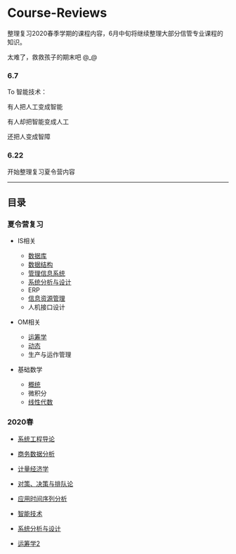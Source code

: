 # Course-Reviews

整理复习2020春季学期的课程内容，6月中旬将继续整理大部分信管专业课程的知识。

太难了，救救孩子的期末吧 @_@

### 6.7

To 智能技术：

有人把人工变成智能

有人却把智能变成人工

还把人变成智障

### 6.22

开始整理复习夏令营内容

---

## 目录

### 夏令营复习

- IS相关
    - [数据库](2020-summer/Database.md)
    - [数据结构](2020-summer/DSA.md)
    - [管理信息系统](2020-summer/MIS.md)
    - [系统分析与设计](2020-spring/SAD.md)
    - ERP
    - [信息资源管理](2020-summer/IS/IRM.md)
    - 人机接口设计

- OM相关
    - [运筹学](2020-summer/OM/OR.md)
    - [动态](2020-summer/OM/Dynamic_systems.md)
    - 生产与运作管理

- 基础数学
    - [概统](2020-summer/Math/Statistics.md)
    - 微积分
    - [线性代数](2020-summer/Math/Linear_algebra.md)

### 2020春

- [系统工程导论](2020-spring/Intro_to_System_Engineering.md)

- [商务数据分析](2020-spring/BDA.md)

- [计量经济学](2020-spring/Econometrics.md)

- [对策、决策与排队论](2020-spring/GDQ.md)

- [应用时间序列分析](2020-spring/TSA.md)

- [智能技术](2020-spring/AI.md)

- [系统分析与设计](2020-spring/SAD.md)

- [运筹学2](2020-spring/OR2.md)

